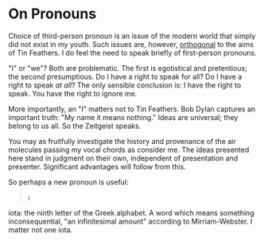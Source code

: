 # On Pronouns

Choice of third-person pronoun is an issue of the modern world
that simply did not exist in my youth. Such issues are, however,
[orthogonal](https://github.com/tin-feather/TheTinFeather/blob/develop/book/TwoPrinciples.md)
to the aims of Tin Feathers. I do feel the need to speak briefly
of first-person pronouns.


"I" or "we"? Both are problematic. The first is egotistical and
pretentious; the second presumptious. Do I have a right to speak for
all? Do I have a right to speak _at all_? The only sensible conclusion
is: I have the right to speak. You have the right to ignore me.


More importantly, an "I" matters not to Tin Feathers. Bob Dylan
captures an important truth: "My name it means nothing."
Ideas are universal; they belong to us all. So the Zeitgeist
speaks.


You may as fruitfully investigate the history and provenance of
the air molecules passing my vocal chords as consider me. The
ideas presented here stand in judgment on their own, independent
of presentation and presenter. Significant advantages will follow
from this.


So perhaps a new pronoun is useful:

> &iota;

iota: the ninth letter of the Greek alphabet. A word which means
something inconsequential, "an infinitesimal amount" according to
Mirriam-Webster. I matter not one iota.
